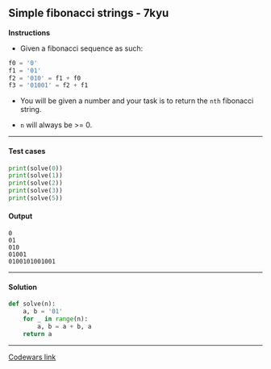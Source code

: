 ## Simple fibonacci strings - 7kyu

**Instructions**

- Given a fibonacci sequence as such:
 
```python
f0 = '0'
f1 = '01'
f2 = '010' = f1 + f0
f3 = '01001' = f2 + f1
```

- You will be given a number and your task is to return the `nth` fibonacci string.

- `n` will always be >= 0.

---

#### Test cases

```python
print(solve(0))
print(solve(1))
print(solve(2))
print(solve(3))
print(solve(5))
```

#### Output 

```
0
01
010
01001
0100101001001
```

---

#### Solution

```python
def solve(n):
    a, b = '01'
    for _ in range(n): 
        a, b = a + b, a
    return a 
```

---

[Codewars link](https://www.codewars.com/kata/5aa39ba75084d7cf45000008)
